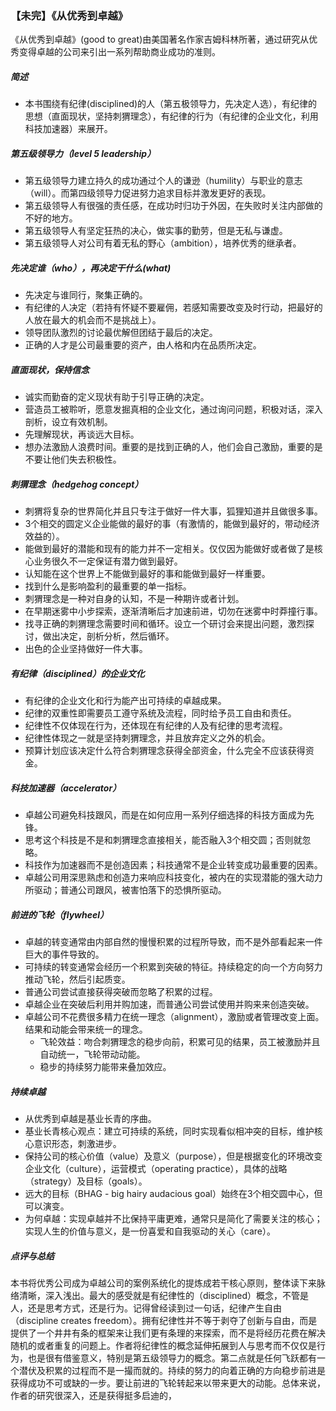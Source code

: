 ### 【未完】《从优秀到卓越》

《从优秀到卓越》(good to great)由美国著名作家吉姆科林所著，通过研究从优秀变得卓越的公司来引出一系列帮助商业成功的准则。

##### 简述
- 本书围绕有纪律(disciplined)的人（第五极领导力，先决定人选），有纪律的思想（直面现状，坚持刺猬理念），有纪律的行为（有纪律的企业文化，利用科技加速器）来展开。

##### 第五级领导力（level 5 leadership）
- 第五级领导力建立持久的成功通过个人的谦逊（humility）与职业的意志（will）。而第四级领导力促进努力追求目标并激发更好的表现。
- 第五级领导人有很强的责任感，在成功时归功于外因，在失败时关注内部做的不好的地方。
- 第五级领导人有坚定狂热的决心，做实事的勤劳，但是无私与谦虚。
- 第五级领导人对公司有着无私的野心（ambition），培养优秀的继承者。

##### 先决定谁（who），再决定干什么(what)
- 先决定与谁同行，聚集正确的。
- 有纪律的人决定（若持有怀疑不要雇佣，若感知需要改变及时行动，把最好的人放在最大的机会而不是挑战上）。
- 领导团队激烈的讨论最优解但团结于最后的决定。
- 正确的人才是公司最重要的资产，由人格和内在品质所决定。

##### 直面现状，保持信念
- 诚实而勤奋的定义现状有助于引导正确的决定。
- 营造员工被聆听，愿意发掘真相的企业文化，通过询问问题，积极对话，深入剖析，设立有效机制。
- 先理解现状，再谈远大目标。
- 想办法激励人浪费时间。重要的是找到正确的人，他们会自己激励，重要的是不要让他们失去积极性。

##### 刺猬理念（hedgehog concept）
- 刺猬将复杂的世界简化并且只专注于做好一件大事，狐狸知道并且做很多事。
- 3个相交的圆定义企业能做的最好的事（有激情的，能做到最好的，带动经济效益的）。
- 能做到最好的潜能和现有的能力并不一定相关。仅仅因为能做好或者做了是核心业务很久不一定保证有潜力做到最好。
- 认知能在这个世界上不能做到最好的事和能做到最好一样重要。
- 找到什么是影响盈利的最重要的单一指标。
- 刺猬理念是一种对自身的认知，不是一种期许或者计划。
- 在早期迷雾中小步探索，逐渐清晰后才加速前进，切勿在迷雾中时莽撞行事。
- 找寻正确的刺猬理念需要时间和循环。设立一个研讨会来提出问题，激烈探讨，做出决定，剖析分析，然后循环。
- 出色的企业坚持做好一件大事。

##### 有纪律（disciplined）的企业文化
- 有纪律的企业文化和行为能产出可持续的卓越成果。
- 纪律的双重性即需要员工遵守系统及流程，同时给予员工自由和责任。
- 纪律性不仅体现在行为，还体现在有纪律的人及有纪律的思考流程。
- 纪律性体现之一就是坚持刺猬理念，并且放弃定义之外的机会。
- 预算计划应该决定什么符合刺猬理念获得全部资金，什么完全不应该获得资金。

##### 科技加速器（accelerator）
- 卓越公司避免科技跟风，而是在如何应用一系列仔细选择的科技方面成为先锋。
- 思考这个科技是不是和刺猬理念直接相关，能否融入3个相交圆；否则就忽略。
- 科技作为加速器而不是创造因素；科技通常不是企业转变成功最重要的因素。
- 卓越公司用深思熟虑和创造力来响应科技变化，被内在的实现潜能的强大动力所驱动；普通公司跟风，被害怕落下的恐惧所驱动。

##### 前进的飞轮（flywheel）
- 卓越的转变通常由内部自然的慢慢积累的过程所导致，而不是外部看起来一件巨大的事件导致的。
- 可持续的转变通常会经历一个积累到突破的特征。持续稳定的向一个方向努力推动飞轮，然后引起质变。
- 普通公司尝试直接获得突破而忽略了积累的过程。
- 卓越企业在突破后利用并购加速，而普通公司尝试使用并购来来创造突破。
- 卓越公司不花费很多精力在统一理念（alignment），激励或者管理改变上面。结果和动能会带来统一的理念。
  - 飞轮效益：吻合刺猬理念的稳步向前，积累可见的结果，员工被激励并且自动统一，飞轮带动动能。
  - 稳步的持续努力能带来叠加效应。

##### 持续卓越
- 从优秀到卓越是基业长青的序曲。
- 基业长青核心观点：建立可持续的系统，同时实现看似相冲突的目标，维护核心意识形态，刺激进步。
- 保持公司的核心价值（value）及意义（purpose），但是根据变化的环境改变企业文化（culture），运营模式（operating practice），具体的战略（strategy）及目标（goals）。
- 远大的目标（BHAG - big hairy audacious goal）始终在3个相交圆中心，但可以演变。
- 为何卓越：实现卓越并不比保持平庸更难，通常只是简化了需要关注的核心；实现人生的价值与意义，是一份喜爱和自我驱动的关心（care）。

##### 点评与总结
本书将优秀公司成为卓越公司的案例系统化的提炼成若干核心原则，整体读下来脉络清晰，深入浅出。最大的感受就是有纪律性的（disciplined）概念，不管是人，还是思考方式，还是行为。记得曾经读到过一句话，纪律产生自由（discipline creates freedom）。拥有纪律性并不等于剥夺了创新与自由，而是提供了一个井井有条的框架来让我们更有条理的来探索，而不是将经历花费在解决随机的或者重复的问题上。作者将纪律性的概念延伸拓展到人与思考而不仅仅是行为，也是很有借鉴意义，特别是第五级领导力的概念。第二点就是任何飞跃都有一个潜伏及积累的过程而不是一撮而就的。持续的努力的向着正确的方向稳步前进是获得成功不可或缺的一步。要让前进的飞轮转起来以带来更大的动能。总体来说，作者的研究很深入，还是获得挺多启迪的，

